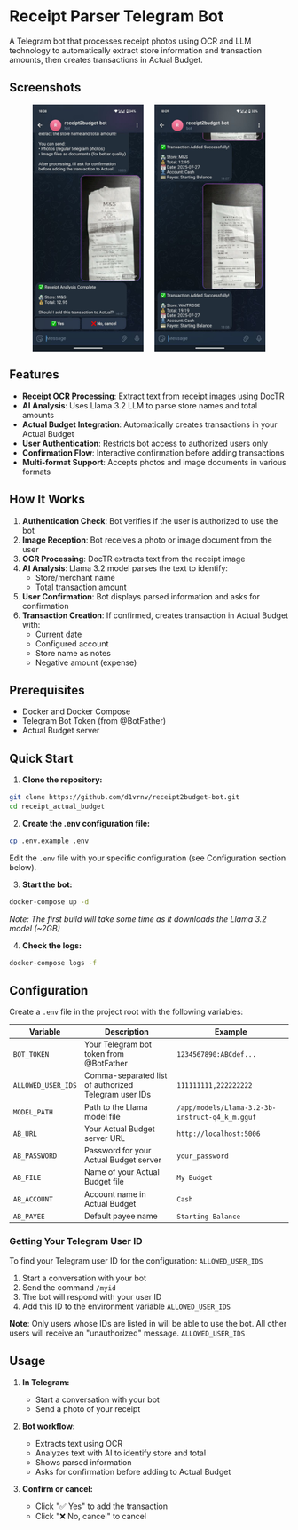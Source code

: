 # Receipt Parser Telegram Bot

A Telegram bot that processes receipt photos using OCR and LLM technology to automatically extract store information and
transaction amounts, then creates transactions in Actual Budget.

##  Screenshots

<div style="display: flex; justify-content: center; gap: 20px;">
  <img src="assets/photo_2025-07-27%2018.34.04.jpeg" alt="Main UI" width="200"/>
  <img src="assets/photo_2025-07-27%2018.34.06.jpeg" alt="LLM Response" width="200"/>
</div>

## Features

- **Receipt OCR Processing**: Extract text from receipt images using DocTR
- **AI Analysis**: Uses Llama 3.2 LLM to parse store names and total amounts
- **Actual Budget Integration**: Automatically creates transactions in your Actual Budget
- **User Authentication**: Restricts bot access to authorized users only
- **Confirmation Flow**: Interactive confirmation before adding transactions
- **Multi-format Support**: Accepts photos and image documents in various formats

## How It Works

1. **Authentication Check**: Bot verifies if the user is authorized to use the bot
2. **Image Reception**: Bot receives a photo or image document from the user
3. **OCR Processing**: DocTR extracts text from the receipt image
4. **AI Analysis**: Llama 3.2 model parses the text to identify:
    - Store/merchant name
    - Total transaction amount
5. **User Confirmation**: Bot displays parsed information and asks for confirmation
6. **Transaction Creation**: If confirmed, creates transaction in Actual Budget with:
    - Current date
    - Configured account
    - Store name as notes
    - Negative amount (expense)

## Prerequisites

- Docker and Docker Compose
- Telegram Bot Token (from @BotFather)
- Actual Budget server

## Quick Start

1. **Clone the repository:**

```bash
git clone https://github.com/d1vrnv/receipt2budget-bot.git
cd receipt_actual_budget
```

2. **Create the .env configuration file:**

```bash
cp .env.example .env
```

Edit the `.env` file with your specific configuration (see Configuration section below).

3. **Start the bot:**

```bash
docker-compose up -d
```

*Note: The first build will take some time as it downloads the Llama 3.2 model (~2GB)*

4. **Check the logs:**

```bash
docker-compose logs -f
```

## Configuration

Create a `.env` file in the project root with the following variables:

| Variable      | Description                             | Example                                         |
|---------------|-----------------------------------------|-------------------------------------------------|
| `BOT_TOKEN`   | Your Telegram bot token from @BotFather | `1234567890:ABCdef...`                          |
| `ALLOWED_USER_IDS`   | Comma-separated list of authorized Telegram user IDs | `111111111,222222222`                          |
| `MODEL_PATH`  | Path to the Llama model file            | `/app/models/Llama-3.2-3b-instruct-q4_k_m.gguf` |
| `AB_URL`      | Your Actual Budget server URL           | `http://localhost:5006`                         |
| `AB_PASSWORD` | Password for your Actual Budget server  | `your_password`                                 |
| `AB_FILE`     | Name of your Actual Budget file         | `My Budget`                                     |
| `AB_ACCOUNT`  | Account name in Actual Budget           | `Cash`                                          |
| `AB_PAYEE`    | Default payee name                      | `Starting Balance`                              |


### Getting Your Telegram User ID
To find your Telegram user ID for the configuration: `ALLOWED_USER_IDS`
1. Start a conversation with your bot
2. Send the command `/myid`
3. The bot will respond with your user ID
4. Add this ID to the environment variable `ALLOWED_USER_IDS`

**Note**: Only users whose IDs are listed in will be able to use the bot. All other users will receive an "unauthorized" message. `ALLOWED_USER_IDS`

## Usage

1. **In Telegram:**
    - Start a conversation with your bot
    - Send a photo of your receipt

2. **Bot workflow:**
    - Extracts text using OCR
    - Analyzes text with AI to identify store and total
    - Shows parsed information
    - Asks for confirmation before adding to Actual Budget

3. **Confirm or cancel:**
    - Click "✅ Yes" to add the transaction
    - Click "❌ No, cancel" to cancel
